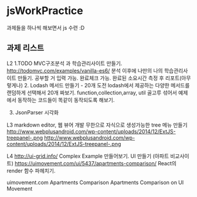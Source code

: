 # jsWorkPractice
과제들을 하나씩 해보면서 js 수련 :D  

## 과제 리스트 
L2
 1.TODO MVC구조분석 과 학습관리사이트 만들기.
       http://todomvc.com/examples/vanilla-es6/
       분석 이후에 나만의 나의 학습관리사이트 만들기.
           공부할 거 입력 가능.
           완료체크 가능.
           완료된 소요시간 측정 후 리포트(아무렇게나)
 2.  Lodash 메서드 만들기 - 20개 도전
       lodash에서 제공하는 다양한 메서드를 랜덤하게 선택해서 20개 짜보기.
       function,collection,array, util 골고루 섞어서
       예제에서 동작하는 코드들이 똑같이 동작되도록 해보기.
       
 3. JsonParser 시각화 

L3
   markdown editor, 웹 뷰어 개발
   무한으로 자식으로 생성가능한 tree 메뉴 만들기
       http://www.webplusandroid.com/wp-content/uploads/2014/12/ExtJS-treepanel-.png
http://www.webplusandroid.com/wp-content/uploads/2014/12/ExtJS-treepanel-.png

L4
   http://ui-grid.info/
       Complex Example 만들어보기.
   UI  만들기 (아파트 비교사이트)
       https://uimovement.com/ui/5437/apartments-comparison/
   React의 render 함수 파헤치기.

uimovement.com
Apartments Comparison
Apartments Comparison on UI Movement
